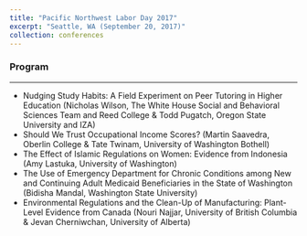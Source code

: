 ```yaml
---
title: "Pacific Northwest Labor Day 2017"
excerpt: "Seattle, WA (September 20, 2017)"
collection: conferences
---
```



 ### Program
 -------
* Nudging Study Habits: A Field Experiment on Peer Tutoring in Higher Education (Nicholas Wilson, The White House Social and Behavioral Sciences Team and Reed College & Todd Pugatch, Oregon State University and IZA)
* Should We Trust Occupational Income Scores? (Martin Saavedra, Oberlin College & Tate Twinam, University of Washington Bothell)
* The Effect of Islamic Regulations on Women: Evidence from Indonesia (Amy Lastuka, University of Washington)
* The Use of Emergency Department for Chronic Conditions among New and Continuing Adult Medicaid Beneficiaries in the State of Washington (Bidisha Mandal, Washington State University)
* Environmental Regulations and the Clean-Up of Manufacturing: Plant-Level Evidence from Canada (Nouri Najjar, University of British Columbia & Jevan Cherniwchan, University of Alberta)
